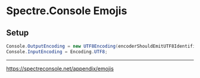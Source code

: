 ﻿# Spectre.Console Emojis

## Setup

```csharp
Console.OutputEncoding = new UTF8Encoding(encoderShouldEmitUTF8Identifier: false);
Console.InputEncoding = Encoding.UTF8;
```
---
https://spectreconsole.net/appendix/emojis